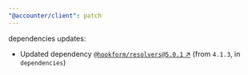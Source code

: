 ```yaml
---
"@accounter/client": patch
---
```

dependencies updates:
  - Updated dependency [`@hookform/resolvers@5.0.1` ↗︎](https://www.npmjs.com/package/@hookform/resolvers/v/5.0.1) (from `4.1.3`, in `dependencies`)
